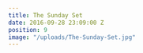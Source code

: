 ```yaml
---
title: The Sunday Set
date: 2016-09-28 23:09:00 Z
position: 9
image: "/uploads/The-Sunday-Set.jpg"
---
```


